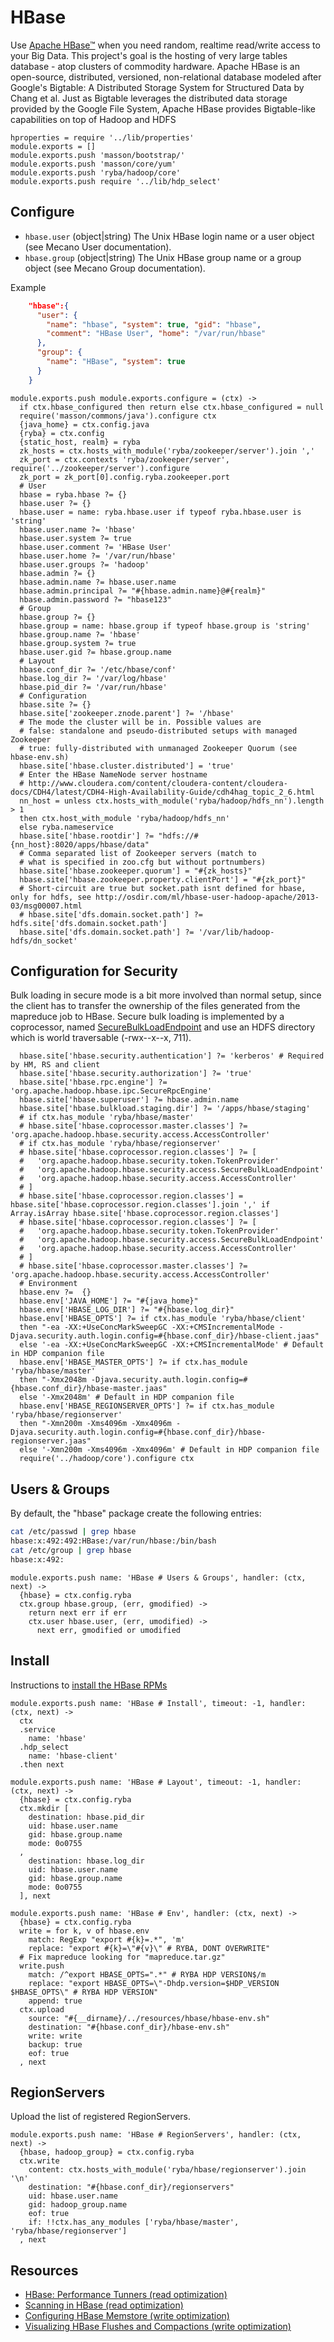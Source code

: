 
# HBase


Use [Apache HBase™](http://hbase.apache.org/) when you need random, realtime read/write access to your Big Data.
This project's goal is the hosting of very large tables database - atop clusters of commodity hardware.
Apache HBase is an open-source, distributed, versioned, non-relational database modeled after Google's Bigtable: A Distributed Storage System for Structured Data by Chang et al. Just as Bigtable leverages the distributed data storage provided by the Google File System,
Apache HBase provides Bigtable-like capabilities on top of Hadoop and HDFS



    hproperties = require '../lib/properties'
    module.exports = []
    module.exports.push 'masson/bootstrap/'
    module.exports.push 'masson/core/yum'
    module.exports.push 'ryba/hadoop/core'
    module.exports.push require '../lib/hdp_select'

## Configure

*   `hbase.user` (object|string)
    The Unix HBase login name or a user object (see Mecano User documentation).
*   `hbase.group` (object|string)
    The Unix HBase group name or a group object (see Mecano Group documentation).

Example

```json
    "hbase":{
      "user": {
        "name": "hbase", "system": true, "gid": "hbase",
        "comment": "HBase User", "home": "/var/run/hbase"
      },
      "group": {
        "name": "HBase", "system": true
      }
    }
```

    module.exports.push module.exports.configure = (ctx) ->
      if ctx.hbase_configured then return else ctx.hbase_configured = null
      require('masson/commons/java').configure ctx
      {java_home} = ctx.config.java
      {ryba} = ctx.config
      {static_host, realm} = ryba
      zk_hosts = ctx.hosts_with_module('ryba/zookeeper/server').join ','
      zk_port = ctx.contexts 'ryba/zookeeper/server', require('../zookeeper/server').configure
      zk_port = zk_port[0].config.ryba.zookeeper.port
      # User
      hbase = ryba.hbase ?= {}
      hbase.user ?= {}
      hbase.user = name: ryba.hbase.user if typeof ryba.hbase.user is 'string'
      hbase.user.name ?= 'hbase'
      hbase.user.system ?= true
      hbase.user.comment ?= 'HBase User'
      hbase.user.home ?= '/var/run/hbase'
      hbase.user.groups ?= 'hadoop'
      hbase.admin ?= {}
      hbase.admin.name ?= hbase.user.name
      hbase.admin.principal ?= "#{hbase.admin.name}@#{realm}"
      hbase.admin.password ?= "hbase123"
      # Group
      hbase.group ?= {}
      hbase.group = name: hbase.group if typeof hbase.group is 'string'
      hbase.group.name ?= 'hbase'
      hbase.group.system ?= true
      hbase.user.gid ?= hbase.group.name
      # Layout
      hbase.conf_dir ?= '/etc/hbase/conf'
      hbase.log_dir ?= '/var/log/hbase'
      hbase.pid_dir ?= '/var/run/hbase'
      # Configuration
      hbase.site ?= {}
      hbase.site['zookeeper.znode.parent'] ?= '/hbase'
      # The mode the cluster will be in. Possible values are
      # false: standalone and pseudo-distributed setups with managed Zookeeper
      # true: fully-distributed with unmanaged Zookeeper Quorum (see hbase-env.sh)
      hbase.site['hbase.cluster.distributed'] = 'true'
      # Enter the HBase NameNode server hostname
      # http://www.cloudera.com/content/cloudera-content/cloudera-docs/CDH4/latest/CDH4-High-Availability-Guide/cdh4hag_topic_2_6.html
      nn_host = unless ctx.hosts_with_module('ryba/hadoop/hdfs_nn').length > 1
      then ctx.host_with_module 'ryba/hadoop/hdfs_nn'
      else ryba.nameservice
      hbase.site['hbase.rootdir'] ?= "hdfs://#{nn_host}:8020/apps/hbase/data"
      # Comma separated list of Zookeeper servers (match to
      # what is specified in zoo.cfg but without portnumbers)
      hbase.site['hbase.zookeeper.quorum'] = "#{zk_hosts}"
      hbase.site['hbase.zookeeper.property.clientPort'] = "#{zk_port}"
      # Short-circuit are true but socket.path isnt defined for hbase, only for hdfs, see http://osdir.com/ml/hbase-user-hadoop-apache/2013-03/msg00007.html
      # hbase.site['dfs.domain.socket.path'] ?= hdfs.site['dfs.domain.socket.path']
      hbase.site['dfs.domain.socket.path'] ?= '/var/lib/hadoop-hdfs/dn_socket'


## Configuration for Security

Bulk loading in secure mode is a bit more involved than normal setup, since the
client has to transfer the ownership of the files generated from the mapreduce
job to HBase. Secure bulk loading is implemented by a coprocessor, named
[SecureBulkLoadEndpoint] and use an HDFS directory which is world traversable
(-rwx--x--x, 711).

      hbase.site['hbase.security.authentication'] ?= 'kerberos' # Required by HM, RS and client
      hbase.site['hbase.security.authorization'] ?= 'true'
      hbase.site['hbase.rpc.engine'] ?= 'org.apache.hadoop.hbase.ipc.SecureRpcEngine'
      hbase.site['hbase.superuser'] ?= hbase.admin.name
      hbase.site['hbase.bulkload.staging.dir'] ?= '/apps/hbase/staging'
      # if ctx.has_module 'ryba/hbase/master'
      # hbase.site['hbase.coprocessor.master.classes'] ?= 'org.apache.hadoop.hbase.security.access.AccessController'
      # if ctx.has_module 'ryba/hbase/regionserver'
      # hbase.site['hbase.coprocessor.region.classes'] ?= [
      #   'org.apache.hadoop.hbase.security.token.TokenProvider'
      #   'org.apache.hadoop.hbase.security.access.SecureBulkLoadEndpoint'
      #   'org.apache.hadoop.hbase.security.access.AccessController'
      # ]
      # hbase.site['hbase.coprocessor.region.classes'] = hbase.site['hbase.coprocessor.region.classes'].join ',' if Array.isArray hbase.site['hbase.coprocessor.region.classes']
      # hbase.site['hbase.coprocessor.region.classes'] ?= [
      #   'org.apache.hadoop.hbase.security.token.TokenProvider'
      #   'org.apache.hadoop.hbase.security.access.SecureBulkLoadEndpoint'
      #   'org.apache.hadoop.hbase.security.access.AccessController'
      # ]
      # hbase.site['hbase.coprocessor.master.classes'] ?= 'org.apache.hadoop.hbase.security.access.AccessController'
      # Environment
      hbase.env ?=  {}
      hbase.env['JAVA_HOME'] ?= "#{java_home}"
      hbase.env['HBASE_LOG_DIR'] ?= "#{hbase.log_dir}"
      hbase.env['HBASE_OPTS'] ?= if ctx.has_module 'ryba/hbase/client'
      then "-ea -XX:+UseConcMarkSweepGC -XX:+CMSIncrementalMode -Djava.security.auth.login.config=#{hbase.conf_dir}/hbase-client.jaas"
      else '-ea -XX:+UseConcMarkSweepGC -XX:+CMSIncrementalMode' # Default in HDP companion file
      hbase.env['HBASE_MASTER_OPTS'] ?= if ctx.has_module 'ryba/hbase/master'
      then "-Xmx2048m -Djava.security.auth.login.config=#{hbase.conf_dir}/hbase-master.jaas"
      else '-Xmx2048m' # Default in HDP companion file
      hbase.env['HBASE_REGIONSERVER_OPTS'] ?= if ctx.has_module 'ryba/hbase/regionserver'
      then "-Xmn200m -Xms4096m -Xmx4096m -Djava.security.auth.login.config=#{hbase.conf_dir}/hbase-regionserver.jaas"
      else '-Xmn200m -Xms4096m -Xmx4096m' # Default in HDP companion file
      require('../hadoop/core').configure ctx

## Users & Groups

By default, the "hbase" package create the following entries:

```bash
cat /etc/passwd | grep hbase
hbase:x:492:492:HBase:/var/run/hbase:/bin/bash
cat /etc/group | grep hbase
hbase:x:492:
```

    module.exports.push name: 'HBase # Users & Groups', handler: (ctx, next) ->
      {hbase} = ctx.config.ryba
      ctx.group hbase.group, (err, gmodified) ->
        return next err if err
        ctx.user hbase.user, (err, umodified) ->
          next err, gmodified or umodified

## Install

Instructions to [install the HBase RPMs](http://docs.hortonworks.com/HDPDocuments/HDP1/HDP-1.3.2/bk_installing_manually_book/content/rpm-chap9-1.html)

    module.exports.push name: 'HBase # Install', timeout: -1, handler: (ctx, next) ->
      ctx
      .service
        name: 'hbase'
      .hdp_select
        name: 'hbase-client'
      .then next

    module.exports.push name: 'HBase # Layout', timeout: -1, handler: (ctx, next) ->
      {hbase} = ctx.config.ryba
      ctx.mkdir [
        destination: hbase.pid_dir
        uid: hbase.user.name
        gid: hbase.group.name
        mode: 0o0755
      ,
        destination: hbase.log_dir
        uid: hbase.user.name
        gid: hbase.group.name
        mode: 0o0755
      ], next

    module.exports.push name: 'HBase # Env', handler: (ctx, next) ->
      {hbase} = ctx.config.ryba
      write = for k, v of hbase.env
        match: RegExp "export #{k}=.*", 'm'
        replace: "export #{k}=\"#{v}\" # RYBA, DONT OVERWRITE"
      # Fix mapreduce looking for "mapreduce.tar.gz"
      write.push
        match: /^export HBASE_OPTS=".*" # RYBA HDP VERSION$/m
        replace: "export HBASE_OPTS=\"-Dhdp.version=$HDP_VERSION $HBASE_OPTS\" # RYBA HDP VERSION"
        append: true
      ctx.upload
        source: "#{__dirname}/../resources/hbase/hbase-env.sh"
        destination: "#{hbase.conf_dir}/hbase-env.sh"
        write: write
        backup: true
        eof: true
      , next

## RegionServers

Upload the list of registered RegionServers.

    module.exports.push name: 'HBase # RegionServers', handler: (ctx, next) ->
      {hbase, hadoop_group} = ctx.config.ryba
      ctx.write
        content: ctx.hosts_with_module('ryba/hbase/regionserver').join '\n'
        destination: "#{hbase.conf_dir}/regionservers"
        uid: hbase.user.name
        gid: hadoop_group.name
        eof: true
        if: !!ctx.has_any_modules ['ryba/hbase/master', 'ryba/hbase/regionserver']
      , next


## Resources

*   [HBase: Performance Tunners (read optimization)](http://labs.ericsson.com/blog/hbase-performance-tuners)
*   [Scanning in HBase (read optimization)](http://hadoop-hbase.blogspot.com/2012/01/scanning-in-hbase.html)
*   [Configuring HBase Memstore (write optimization)](http://blog.sematext.com/2012/17/16/hbase-memstore-what-you-should-know/)
*   [Visualizing HBase Flushes and Compactions (write optimization)](http://www.ngdata.com/visiualizing-hbase-flushes-and-compactions/)

[SecureBulkLoadEndpoint]: http://hbase.apache.org/apidocs/org/apache/hadoop/hbase/security/access/SecureBulkLoadEndpoint.html
